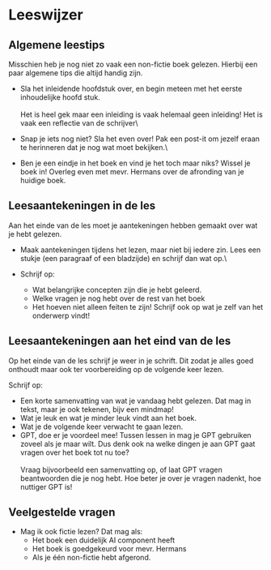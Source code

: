 # Leeswijzer

## Algemene leestips

Misschien heb je nog niet zo vaak een non-fictie boek gelezen. Hierbij een paar algemene tips die altijd handig zijn.

* Sla het inleidende hoofdstuk over, en begin meteen met het eerste inhoudelijke hoofd stuk. \
  \
  Het is heel gek maar een inleiding is vaak helemaal geen inleiding! Het is vaak een reflectie van de schrijver\

* Snap je iets nog niet? Sla het even over! Pak een post-it om jezelf eraan te herinneren dat je nog wat moet bekijken.\

* Ben je een eindje in het boek en vind je het toch maar niks? Wissel je boek in! Overleg even met mevr. Hermans over de afronding van je huidige boek.

## Leesaantekeningen in de les&#x20;

Aan het einde van de les moet je aantekeningen hebben gemaakt over wat je hebt gelezen.&#x20;

* Maak aantekeningen tijdens het lezen, maar niet bij iedere zin. Lees een stukje (een paragraaf of een bladzijde) en schrijf dan wat op.\

* Schrijf op:&#x20;
  * Wat belangrijke concepten zijn die je hebt geleerd.
  * Welke vragen je nog hebt over de rest van het boek
  * Het hoeven niet alleen feiten te zijn! Schrijf ook op wat je zelf van het onderwerp vindt!

## Leesaantekeningen aan het eind van de les&#x20;

Op het einde van de les schrijf je weer in je schrift. Dit zodat je alles goed onthoudt maar ook ter voorbereiding op de volgende keer lezen.

Schrijf op:

* Een korte samenvatting van wat je vandaag hebt gelezen. Dat mag in tekst, maar je ook tekenen, bijv een mindmap!&#x20;
* Wat je leuk en wat je minder leuk vindt aan het boek.
* Wat je de volgende keer verwacht te gaan lezen.
* GPT, doe er je voordeel mee! Tussen lessen in mag je GPT gebruiken zoveel als je maar wilt. Dus denk ook na welke dingen je aan GPT gaat vragen over het boek tot nu toe? \
  \
  Vraag bijvoorbeeld een samenvatting op, of laat GPT vragen beantwoorden die je nog hebt. Hoe beter je over je vragen nadenkt, hoe nuttiger GPT is!

## Veelgestelde vragen

* Mag ik ook fictie lezen? Dat mag als:
  * Het boek een duidelijk AI component heeft
  * Het boek is goedgekeurd voor mevr. Hermans
  * Als je één non-fictie hebt afgerond.
